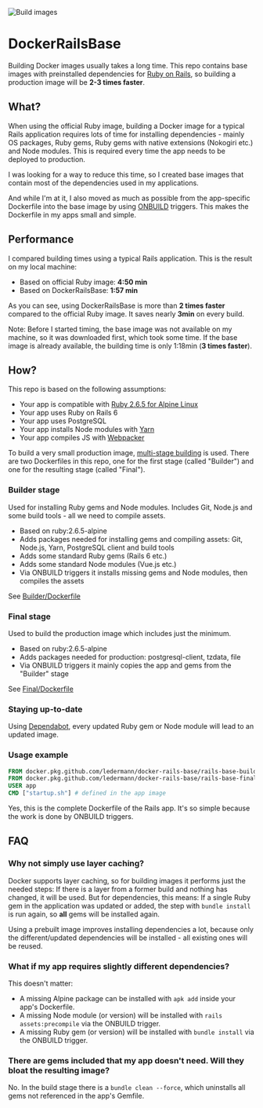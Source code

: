 ![Build images](https://github.com/ledermann/docker-rails-base/workflows/Build%20images/badge.svg)

# DockerRailsBase

Building Docker images usually takes a long time. This repo contains base images with preinstalled dependencies for [Ruby on Rails](https://rubyonrails.org/), so building a production image will be **2-3 times faster**.


## What?

When using the official Ruby image, building a Docker image for a typical Rails application requires lots of time for installing dependencies - mainly OS packages, Ruby gems, Ruby gems with native extensions (Nokogiri etc.) and Node modules. This is required every time the app needs to be deployed to production.

I was looking for a way to reduce this time, so I created base images that contain most of the dependencies used in my applications.

And while I'm at it, I also moved as much as possible from the app-specific Dockerfile into the base image by using [ONBUILD](https://docs.docker.com/engine/reference/builder/#onbuild) triggers. This makes the Dockerfile in my apps small and simple.


## Performance

I compared building times using a typical Rails application. This is the result on my local machine:

- Based on official Ruby image: **4:50 min**
- Based on DockerRailsBase: **1:57 min**

As you can see, using DockerRailsBase is more than **2 times faster** compared to the official Ruby image. It saves nearly **3min** on every build.

Note: Before I started timing, the base image was not available on my machine, so it was downloaded first, which took some time. If the base image is already available, the building time is only 1:18min (**3 times faster**).


## How?

This repo is based on the following assumptions:

- Your app is compatible with [Ruby 2.6.5 for Alpine Linux](https://github.com/docker-library/ruby/blob/master/2.6/alpine3.11/Dockerfile)
- Your app uses Ruby on Rails 6
- Your app uses PostgreSQL
- Your app installs Node modules with [Yarn](https://yarnpkg.com/)
- Your app compiles JS with [Webpacker](https://github.com/rails/webpacker)

To build a very small production image, [multi-stage building](https://docs.docker.com/develop/develop-images/multistage-build/) is used. There are two Dockerfiles in this repo, one for the first stage (called "Builder") and one for the resulting stage (called "Final").

### Builder stage

Used for installing Ruby gems and Node modules. Includes Git, Node.js and some build tools - all we need to compile assets.

- Based on ruby:2.6.5-alpine
- Adds packages needed for installing gems and compiling assets: Git, Node.js, Yarn, PostgreSQL client and build tools
- Adds some standard Ruby gems (Rails 6 etc.)
- Adds some standard Node modules (Vue.js etc.)
- Via ONBUILD triggers it installs missing gems and Node modules, then compiles the assets

See [Builder/Dockerfile](./Builder/Dockerfile)


### Final stage

Used to build the production image which includes just the minimum.

- Based on ruby:2.6.5-alpine
- Adds packages needed for production: postgresql-client, tzdata, file
- Via ONBUILD triggers it mainly copies the app and gems from the "Builder" stage

See [Final/Dockerfile](./Final/Dockerfile)


### Staying up-to-date

Using [Dependabot](https://dependabot.com/), every updated Ruby gem or Node module will lead to an updated image.


### Usage example

```Dockerfile
FROM docker.pkg.github.com/ledermann/docker-rails-base/rails-base-builder:latest AS Builder
FROM docker.pkg.github.com/ledermann/docker-rails-base/rails-base-final:latest
USER app
CMD ["startup.sh"] # defined in the app image
```

Yes, this is the complete Dockerfile of the Rails app. It's so simple because the work is done by ONBUILD triggers.


## FAQ

### Why not simply use layer caching?

Docker supports layer caching, so for building images it performs just the needed steps: If there is a layer from a former build and nothing has changed, it will be used. But for dependencies, this means: If a single Ruby gem in the application was updated or added, the step with `bundle install` is run again, so **all** gems will be installed again.

Using a prebuilt image improves installing dependencies a lot, because only the different/updated dependencies will be installed - all existing ones will be reused.

### What if my app requires slightly different dependencies?

This doesn't matter:

- A missing Alpine package can be installed with `apk add` inside your app's Dockerfile.
- A missing Node module (or version) will be installed with `rails assets:precompile` via the ONBUILD trigger.
- A missing Ruby gem (or version) will be installed with `bundle install` via the ONBUILD trigger.

### There are gems included that my app doesn't need. Will they bloat the resulting image?

No. In the build stage there is a `bundle clean --force`, which uninstalls all gems not referenced in the app's Gemfile.
